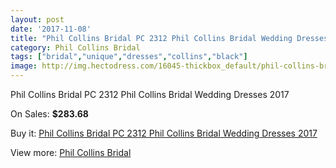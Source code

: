 ```yaml
---
layout: post
date: '2017-11-08'
title: "Phil Collins Bridal PC 2312 Phil Collins Bridal Wedding Dresses 2017"
category: Phil Collins Bridal
tags: ["bridal","unique","dresses","collins","black"]
image: http://img.hectodress.com/16045-thickbox_default/phil-collins-bridal-pc-2312-phil-collins-bridal-wedding-dresses-2013.jpg
---
```

Phil Collins Bridal PC 2312 Phil Collins Bridal Wedding Dresses 2017

On Sales: **$283.68**
<a href="https://www.hectodress.com/phil-collins-bridal/7818-phil-collins-bridal-pc-2312-phil-collins-bridal-wedding-dresses-2013.html"><amp-img layout="responsive" width="600" height="600" src="//img.hectodress.com/16045-thickbox_default/phil-collins-bridal-pc-2312-phil-collins-bridal-wedding-dresses-2013.jpg" alt="Phil Collins Bridal PC 2312 Phil Collins Bridal Wedding Dresses 2017 0" /></a>
<a href="https://www.hectodress.com/phil-collins-bridal/7818-phil-collins-bridal-pc-2312-phil-collins-bridal-wedding-dresses-2013.html"><amp-img layout="responsive" width="600" height="600" src="//img.hectodress.com/16046-thickbox_default/phil-collins-bridal-pc-2312-phil-collins-bridal-wedding-dresses-2013.jpg" alt="Phil Collins Bridal PC 2312 Phil Collins Bridal Wedding Dresses 2017 1" /></a>

Buy it: [Phil Collins Bridal PC 2312 Phil Collins Bridal Wedding Dresses 2017](https://www.hectodress.com/phil-collins-bridal/7818-phil-collins-bridal-pc-2312-phil-collins-bridal-wedding-dresses-2013.html "Phil Collins Bridal PC 2312 Phil Collins Bridal Wedding Dresses 2017")

View more: [Phil Collins Bridal](https://www.hectodress.com/137-phil-collins-bridal "Phil Collins Bridal")